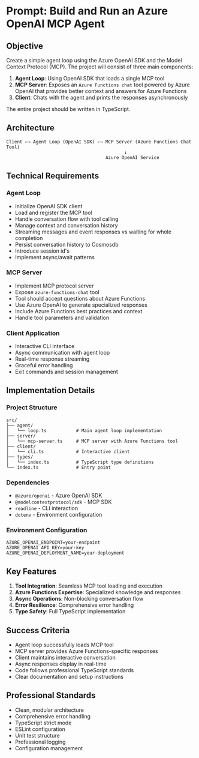 # Prompt: Build and Run an Azure OpenAI MCP Agent

## Objective

Create a simple agent loop using the Azure OpenAI SDK and the Model Context Protocol (MCP). The project will consist of three main components:
1. **Agent Loop**: Using OpenAI SDK that loads a single MCP tool
2. **MCP Server**: Exposes an `Azure Functions chat` tool powered by Azure OpenAI that provides better context and answers for Azure Functions
3. **Client**: Chats with the agent and prints the responses asynchronously

The entire project should be written in TypeScript.

## Architecture

```
Client ←→ Agent Loop (OpenAI SDK) ←→ MCP Server (Azure Functions Chat Tool)
                                            ↓
                                     Azure OpenAI Service
```

## Technical Requirements

### Agent Loop
- Initialize OpenAI SDK client
- Load and register the MCP tool
- Handle conversation flow with tool calling
- Manage context and conversation history
- Streaming messages and event responses vs waiting for whole completion
- Persist conversation history to Cosmosdb
- Introduce session id's
- Implement async/await patterns

### MCP Server
- Implement MCP protocol server
- Expose `azure-functions-chat` tool
- Tool should accept questions about Azure Functions
- Use Azure OpenAI to generate specialized responses
- Include Azure Functions best practices and context
- Handle tool parameters and validation

### Client Application
- Interactive CLI interface
- Async communication with agent loop
- Real-time response streaming
- Graceful error handling
- Exit commands and session management

## Implementation Details

### Project Structure
```
src/
├── agent/
│   └── loop.ts           # Main agent loop implementation
├── server/
│   └── mcp-server.ts     # MCP server with Azure Functions tool
├── client/
│   └── cli.ts            # Interactive client
├── types/
│   └── index.ts          # TypeScript type definitions
└── index.ts              # Entry point
```

### Dependencies
- `@azure/openai` - Azure OpenAI SDK
- `@modelcontextprotocol/sdk` - MCP SDK
- `readline` - CLI interaction
- `dotenv` - Environment configuration

### Environment Configuration
```env
AZURE_OPENAI_ENDPOINT=your-endpoint
AZURE_OPENAI_API_KEY=your-key
AZURE_OPENAI_DEPLOYMENT_NAME=your-deployment
```

## Key Features

1. **Tool Integration**: Seamless MCP tool loading and execution
2. **Azure Functions Expertise**: Specialized knowledge and responses
3. **Async Operations**: Non-blocking conversation flow
4. **Error Resilience**: Comprehensive error handling
5. **Type Safety**: Full TypeScript implementation

## Success Criteria

- Agent loop successfully loads MCP tool
- MCP server provides Azure Functions-specific responses
- Client maintains interactive conversation
- Async responses display in real-time
- Code follows professional TypeScript standards
- Clear documentation and setup instructions

## Professional Standards

- Clean, modular architecture
- Comprehensive error handling
- TypeScript strict mode
- ESLint configuration
- Unit test structure
- Professional logging
- Configuration management
